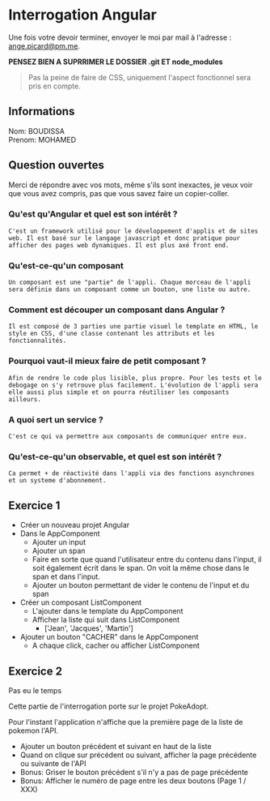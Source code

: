 # Interrogation Angular

Une fois votre devoir terminer, envoyer le moi par mail à l'adresse : ange.picard@pm.me.

**PENSEZ BIEN A SUPRRIMER LE DOSSIER .git ET node_modules**

> Pas la peine de faire de CSS, uniquement l'aspect fonctionnel sera pris en compte.

## Informations

Nom: BOUDISSA  
Prenom: MOHAMED

## Question ouvertes

Merci de répondre avec vos mots, même s'ils sont inexactes, je veux voir que vous avez compris, pas que vous savez faire un copier-coller.

### Qu'est qu'Angular et quel est son intérêt ?

```
C'est un framework utilisé pour le développement d'applis et de sites web. Il est basé sur le langage javascript et donc pratique pour afficher des pages web dynamiques. Il est plus axé front end.
```

### Qu'est-ce-qu'un composant

```
Un composant est une "partie" de l'appli. Chaque morceau de l'appli sera définie dans un composant comme un bouton, une liste ou autre.
```

### Comment est découper un composant dans Angular ?

```
Il est composé de 3 parties une partie visuel le template en HTML, le style en CSS, d'une classe contenant les attributs et les fonctionnalités. 
```

### Pourquoi vaut-il mieux faire de petit composant ?

```
Afin de rendre le code plus lisible, plus propre. Pour les tests et le debogage on s'y retrouve plus facilement. L'évolution de l'appli sera elle aussi plus simple et on pourra réutiliser les composants ailleurs.
```

### A quoi sert un service ?

```
C'est ce qui va permettre aux composants de communiquer entre eux.
```

### Qu'est-ce-qu'un observable, et quel est son intérêt ?

```
Ca permet + de réactivité dans l'appli via des fonctions asynchrones et un systeme d'abonnement.
```

## Exercice 1

- Créer un nouveau projet Angular
- Dans le AppComponent
    - Ajouter un input
    - Ajouter un span
    - Faire en sorte que quand l'utilisateur entre du contenu dans l'input, il soit également écrit dans le span. On voit la même chose dans le span et dans l'input.
    - Ajouter un bouton permettant de vider le contenu de l'input et du span
- Créer un composant ListComponent
    - L'ajouter dans le template du AppComponent
    - Afficher la liste qui suit dans ListComponent
        - ['Jean', 'Jacques', 'Martin']
- Ajouter un bouton "CACHER" dans le AppComponent
    - A chaque click, cacher ou afficher ListComponent

## Exercice 2

 Pas eu le temps

Cette partie de l'interrogation porte sur le projet PokeAdopt.

Pour l'instant l'application n'affiche que la première page de la liste de pokemon l'API.

- Ajouter un bouton précédent et suivant en haut de la liste
- Quand on clique sur précédent ou suivant, afficher la page précédente ou suivante de l'API
- Bonus: Griser le bouton précédent s'il n'y a pas de page précédente
- Bonus: Afficher le numéro de page entre les deux boutons (Page 1 / XXX)